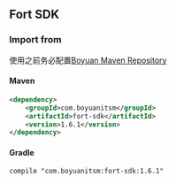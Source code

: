 ## Fort SDK

### Import from

使用之前务必配置[Boyuan Maven Repository](https://boyuanitsm.github.io/2017/02/07/maven-repository.html)

#### Maven
```xml
<dependency>
    <groupId>com.boyuanitsm</groupId>
    <artifactId>fort-sdk</artifactId>
    <version>1.6.1</version>
</dependency>
```
#### Gradle
```
compile "com.boyuanitsm:fort-sdk:1.6.1"
```
